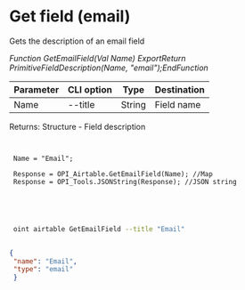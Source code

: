 ﻿---
sidebar_position: 8
---

# Get field (email)
 Gets the description of an email field


*Function GetEmailField(Val Name) ExportReturn PrimitiveFieldDescription(Name, "email");EndFunction*

 | Parameter | CLI option | Type | Destination |
 |-|-|-|-|
 | Name | --title | String | Field name |

 
 Returns: Structure - Field description

```bsl title="Code example"
	
 
 Name = "Email";
 
 Response = OPI_Airtable.GetEmailField(Name); //Map
 Response = OPI_Tools.JSONString(Response); //JSON string
 
 
	
```

```sh title="CLI command example"
 
 oint airtable GetEmailField --title "Email"


```


```json title="Result"

{
 "name": "Email",
 "type": "email"
 }

```

